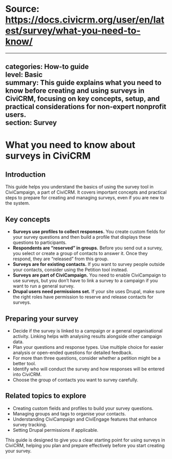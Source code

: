 # Source: https://docs.civicrm.org/user/en/latest/survey/what-you-need-to-know/

---
categories: How-to guide  
level: Basic  
summary: This guide explains what you need to know before creating and using surveys in CiviCRM, focusing on key concepts, setup, and practical considerations for non-expert nonprofit users.  
section: Survey  
---

# What you need to know about surveys in CiviCRM

## Introduction

This guide helps you understand the basics of using the survey tool in CiviCampaign, a part of CiviCRM. It covers important concepts and practical steps to prepare for creating and managing surveys, even if you are new to the system.

## Key concepts

- **Surveys use profiles to collect responses.** You create custom fields for your survey questions and then build a profile that displays these questions to participants.  
- **Respondents are “reserved” in groups.** Before you send out a survey, you select or create a group of contacts to answer it. Once they respond, they are “released” from this group.  
- **Surveys are for existing contacts.** If you want to survey people outside your contacts, consider using the Petition tool instead.  
- **Surveys are part of CiviCampaign.** You need to enable CiviCampaign to use surveys, but you don’t have to link a survey to a campaign if you want to run a general survey.  
- **Drupal users need permissions set.** If your site uses Drupal, make sure the right roles have permission to reserve and release contacts for surveys.

## Preparing your survey

- Decide if the survey is linked to a campaign or a general organisational activity. Linking helps with analysing results alongside other campaign data.  
- Plan your questions and response types. Use multiple choice for easier analysis or open-ended questions for detailed feedback.  
- For more than three questions, consider whether a petition might be a better tool.  
- Identify who will conduct the survey and how responses will be entered into CiviCRM.  
- Choose the group of contacts you want to survey carefully.

## Related topics to explore

- Creating custom fields and profiles to build your survey questions.  
- Managing groups and tags to organise your contacts.  
- Understanding CiviCampaign and CiviEngage features that enhance survey tracking.  
- Setting Drupal permissions if applicable.

This guide is designed to give you a clear starting point for using surveys in CiviCRM, helping you plan and prepare effectively before you start creating your survey.